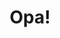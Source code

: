 ---
title: "Opa!"
summary: "Newsletter<br>2024"
type: "Project"
tags: ["writing"]
showSummary: true
showDate: false
draft: true
weight: 11
---